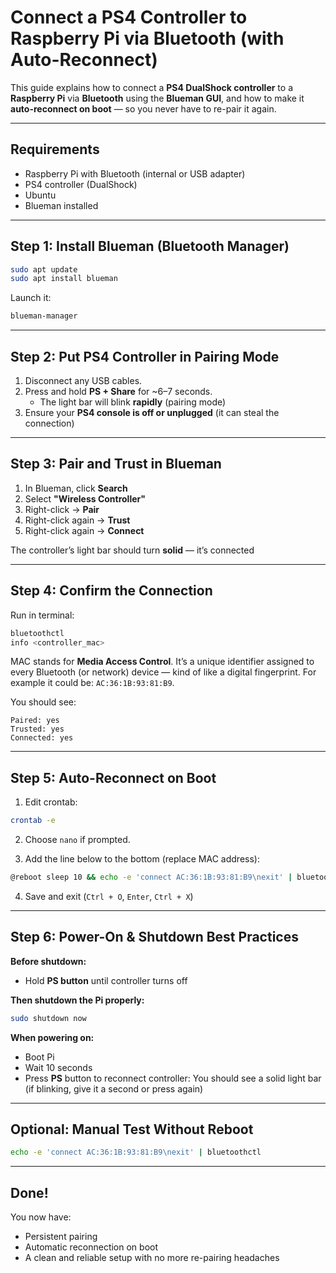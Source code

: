 # Connect a PS4 Controller to Raspberry Pi via Bluetooth (with Auto-Reconnect)

This guide explains how to connect a **PS4 DualShock controller** to a **Raspberry Pi** via **Bluetooth** using the **Blueman GUI**, and how to make it **auto-reconnect on boot** — so you never have to re-pair it again.

---

## Requirements

- Raspberry Pi with Bluetooth (internal or USB adapter)
- PS4 controller (DualShock)
- Ubuntu
- Blueman installed

---

## Step 1: Install Blueman (Bluetooth Manager)

```bash
sudo apt update
sudo apt install blueman
```

Launch it:
```bash
blueman-manager
```

---

## Step 2: Put PS4 Controller in Pairing Mode

1. Disconnect any USB cables.
2. Press and hold **PS + Share** for ~6–7 seconds.
   - The light bar will blink **rapidly** (pairing mode)
3. Ensure your **PS4 console is off or unplugged** (it can steal the connection)

---

## Step 3: Pair and Trust in Blueman

1. In Blueman, click **Search**
2. Select **"Wireless Controller"**
3. Right-click → **Pair**
4. Right-click again → **Trust**
5. Right-click again → **Connect**

The controller’s light bar should turn **solid** — it’s connected 

---

## Step 4: Confirm the Connection

Run in terminal:
```bash
bluetoothctl
info <controller_mac>
```

MAC stands for **Media Access Control**. It’s a unique identifier assigned to every Bluetooth (or network) device — kind of like a digital fingerprint.
For example it could be: `AC:36:1B:93:81:B9`.


You should see:
```
Paired: yes
Trusted: yes
Connected: yes
```

---

## Step 5: Auto-Reconnect on Boot

1. Edit crontab:
```bash
crontab -e
```

2. Choose `nano` if prompted.

3. Add the line below to the bottom (replace MAC address):
```bash
@reboot sleep 10 && echo -e 'connect AC:36:1B:93:81:B9\nexit' | bluetoothctl
```

4. Save and exit (`Ctrl + O`, `Enter`, `Ctrl + X`)

---

## Step 6: Power-On & Shutdown Best Practices

**Before shutdown:**
- Hold **PS button** until controller turns off

**Then shutdown the Pi properly:**
```bash
sudo shutdown now
```

**When powering on:**
- Boot Pi
- Wait 10 seconds
- Press **PS** button to reconnect controller: You should see a solid light bar (if blinking, give it a second or press again)

---

## Optional: Manual Test Without Reboot

```bash
echo -e 'connect AC:36:1B:93:81:B9\nexit' | bluetoothctl
```

---

## Done!

You now have:
- Persistent pairing
- Automatic reconnection on boot
- A clean and reliable setup with no more re-pairing headaches
